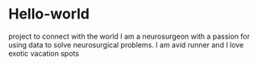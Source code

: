# Hello-world
project to connect with the world
I am a neurosurgeon with a passion for using data to solve neurosurgical problems. I am avid runner and I love exotic vacation spots
